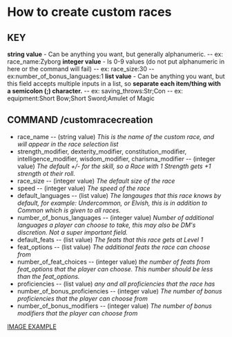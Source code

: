 # How to create custom races
## KEY

**string value** - Can be anything you want, but generally alphanumeric.
-- ex: race_name:Zyborg
**integer value** - Is 0-9 values (do not put alphanumeric in here or the command will fail)
-- ex: race_size:30
-- ex:number_of_bonus_languages:1
**list value** - Can be anything you want, but this field accepts multiple inputs in a list, so **separate each item/thing with a semicolon (;) character.**
-- ex: saving_throws:Str;Con
-- ex: equipment:Short Bow;Short Sword;Amulet of Magic 

## COMMAND /customracecreation
- race_name  --  (string value) *This is the name of the custom race, and will appear in the race selection list* 
- strength_modifier, dexterity_modifier, constitution_modifier, intelligence_modifier, wisdom_modifier, charisma_modifier  --  (integer value) *The default +/- for the skill, so a Race with 1 Strength gets +1 strength ot their roll.* 
- race_size  --  (integer value) *The default size of the race* 
- speed  --  (integer value) *The speed of the race* 
- default_languages  -- (list value) *The langauges that this race knows by default, for example: Undercommon, or Elvish, this is in addition to Common which is given to all races.* 
- number_of_bonus_languages  -- (integer value) *Number of additional languages a player can choose to take, this may also be DM's discretion.  Not a super important field.* 
- default_feats -- (list value) *The feats that this race gets at Level 1*
- feat_options -- (list value) *The additional feats the race can choose from*
- number_of_feat_choices -- (integer value) *the number of feats from feat_options that the player can choose.  This number should be less than the feat_options.*
- proficiencies -- (list value) *any and all proficiencies that the race has*
- number_of_bonus_proficiencies -- (integer value) *The number of bonus proficiencies that the player can choose from*
- number_of_bonus_modifiers -- (integer value) *The number of bonus modifiers that the player can choose from*

[IMAGE EXAMPLE](https://i.imgur.com/EljMyKZ.png)
